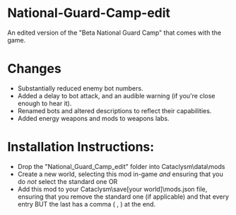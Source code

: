 # National-Guard-Camp-edit
An edited version of the "Beta National Guard Camp" that comes with the game.

# Changes
* Substantially reduced enemy bot numbers.
* Added a delay to bot attack, and an audible warning (if you're close enough to hear it).
* Renamed bots and altered descriptions to reflect their capabilities.
* Added energy weapons and mods to weapons labs.


# Installation Instructions:

* Drop the "National_Guard_Camp_edit" folder into Cataclysm\data\mods
* Create a new world, selecting this mod in-game *and* ensuring that you do *not* select the standard one OR
* Add this mod to your Cataclysm\save[your world]\mods.json file, ensuring that you remove the standard one (if applicable) and that every entry BUT the last has a comma ( , ) at the end.
